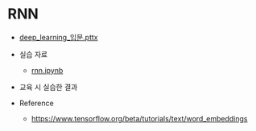 # RNN

- [deep_learning_입문.pttx](deep_learning_입문.pptx)
- 실습 자료
    - [rnn.ipynb](deep_learning/rnn.ipynb)
- 교육 시 실습한 결과

- Reference
    - https://www.tensorflow.org/beta/tutorials/text/word_embeddings